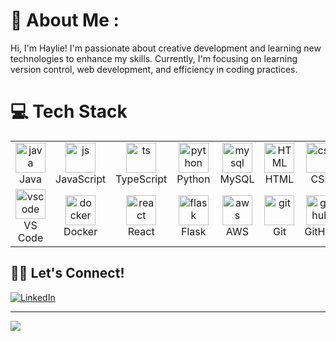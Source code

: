 # 🌸 About Me :
Hi, I'm Haylie! I'm passionate about creative development and learning new technologies to enhance my skills. Currently, I'm focusing on learning version control, web development, and efficiency in coding practices. 

# 💻 Tech Stack

<table>
  <tr>
    <td align="center" width="96">
        <img src="https://skillicons.dev/icons?i=java" width="48" height="48" alt="java" />
      <br>Java
    </td>
    <td align="center" width="96">
        <img src="https://skillicons.dev/icons?i=js" width="48" height="48" alt="js" />
      <br>JavaScript
    </td>
     <td align="center" width="96">
        <img src="https://skillicons.dev/icons?i=ts" width="48" height="48" alt="ts" />
      <br>TypeScript
    </td>
    <td align="center" width="96">
        <img src="https://skillicons.dev/icons?i=py" width="48" height="48" alt="python" />
      <br>Python
    </td>
    <td align="center" width="96">
        <img src="https://skillicons.dev/icons?i=mysql" width="48" height="48" alt="mysql" />
      <br>MySQL
    </td>
    <td align="center"  width="96">
        <img src="https://skillicons.dev/icons?i=html" width="48" height="48" alt="HTML" />
      <br>HTML
    </td>
    <td align="center" width="96">
        <img src="https://skillicons.dev/icons?i=css" width="48" height="48" alt="css" />
      <br>CSS
    </td>
  </tr>
  <tr>
    <td align="center" width="96">
        <img src="https://skillicons.dev/icons?i=vscode" width="48" height="48" alt="vscode" />
      <br>VS Code
    </td>
    <td align="center" width="96">
        <img src="https://skillicons.dev/icons?i=docker" width="48" height="48" alt="docker" />
      <br>Docker
    </td>
    <td align="center" width="96">
        <img src="https://skillicons.dev/icons?i=react" width="48" height="48" alt="react" />
      <br>React
    </td>
    <td align="center" width="96">
        <img src="https://skillicons.dev/icons?i=flask" width="48" height="48" alt="flask" />
      <br>Flask
    </td>
    <td align="center" width="96">
        <img src="https://skillicons.dev/icons?i=aws" width="48" height="48" alt="aws" />
      <br>AWS
    </td>
    <td align="center" width="96">
        <img src="https://skillicons.dev/icons?i=git" width="48" height="48" alt="git" />
      <br>Git
    </td>
    <td align="center" width="96">
        <img src="https://skillicons.dev/icons?i=github" width="48" height="48" alt="github" />
      <br>GitHub
    </td>
  </tr>
<table>

## 🙋‍♀️ Let's Connect!
[![LinkedIn](https://img.shields.io/badge/LinkedIn-%230077B5.svg?logo=linkedin&logoColor=white)](https://www.linkedin.com/in/haylie-pedersen) 

---
[![](https://visitcount.itsvg.in/api?id=hayliepedersen&icon=6&color=10)](https://visitcount.itsvg.in)
